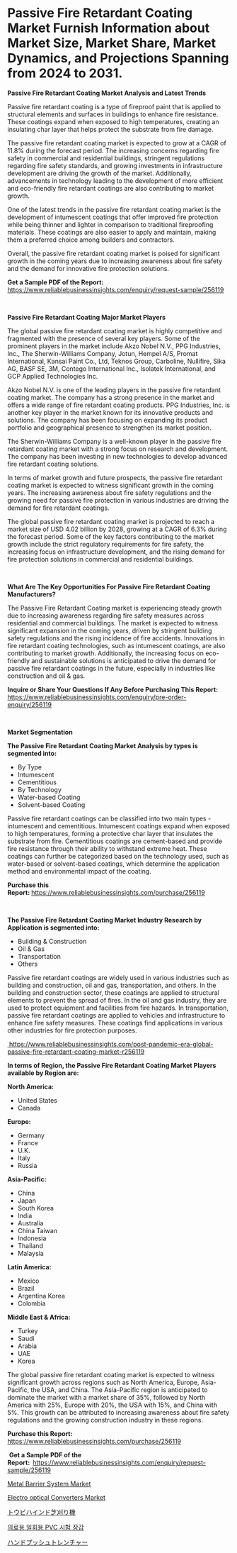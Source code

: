 <p><h1>Passive Fire Retardant Coating Market Furnish Information about Market Size, Market Share, Market Dynamics, and Projections Spanning from 2024 to 2031.</h1></p><p><strong>Passive Fire Retardant Coating Market Analysis and Latest Trends</strong></p>
<p><p>Passive fire retardant coating is a type of fireproof paint that is applied to structural elements and surfaces in buildings to enhance fire resistance. These coatings expand when exposed to high temperatures, creating an insulating char layer that helps protect the substrate from fire damage.</p><p>The passive fire retardant coating market is expected to grow at a CAGR of 11.8% during the forecast period. The increasing concerns regarding fire safety in commercial and residential buildings, stringent regulations regarding fire safety standards, and growing investments in infrastructure development are driving the growth of the market. Additionally, advancements in technology leading to the development of more efficient and eco-friendly fire retardant coatings are also contributing to market growth.</p><p>One of the latest trends in the passive fire retardant coating market is the development of intumescent coatings that offer improved fire protection while being thinner and lighter in comparison to traditional fireproofing materials. These coatings are also easier to apply and maintain, making them a preferred choice among builders and contractors.</p><p>Overall, the passive fire retardant coating market is poised for significant growth in the coming years due to increasing awareness about fire safety and the demand for innovative fire protection solutions.</p></p>
<p><strong>Get a Sample PDF of the Report:&nbsp;</strong> <a href="https://www.reliablebusinessinsights.com/enquiry/request-sample/256119">https://www.reliablebusinessinsights.com/enquiry/request-sample/256119</a></p>
<p>&nbsp;</p>
<p><strong>Passive Fire Retardant Coating Major Market Players</strong></p>
<p><p>The global passive fire retardant coating market is highly competitive and fragmented with the presence of several key players. Some of the prominent players in the market include Akzo Nobel N.V., PPG Industries, Inc., The Sherwin-Williams Company, Jotun, Hempel A/S, Promat International, Kansai Paint Co., Ltd, Teknos Group, Carboline, Nullifire, Sika AG, BASF SE, 3M, Contego International Inc., Isolatek International, and GCP Applied Technologies Inc.</p><p>Akzo Nobel N.V. is one of the leading players in the passive fire retardant coating market. The company has a strong presence in the market and offers a wide range of fire retardant coating products. PPG Industries, Inc. is another key player in the market known for its innovative products and solutions. The company has been focusing on expanding its product portfolio and geographical presence to strengthen its market position.</p><p>The Sherwin-Williams Company is a well-known player in the passive fire retardant coating market with a strong focus on research and development. The company has been investing in new technologies to develop advanced fire retardant coating solutions. </p><p>In terms of market growth and future prospects, the passive fire retardant coating market is expected to witness significant growth in the coming years. The increasing awareness about fire safety regulations and the growing need for passive fire protection in various industries are driving the demand for fire retardant coatings.</p><p>The global passive fire retardant coating market is projected to reach a market size of USD 4.02 billion by 2028, growing at a CAGR of 6.3% during the forecast period. Some of the key factors contributing to the market growth include the strict regulatory requirements for fire safety, the increasing focus on infrastructure development, and the rising demand for fire protection solutions in commercial and residential buildings.</p></p>
<p>&nbsp;</p>
<p><strong>What Are The Key Opportunities For Passive Fire Retardant Coating Manufacturers?</strong></p>
<p><p>The Passive Fire Retardant Coating market is experiencing steady growth due to increasing awareness regarding fire safety measures across residential and commercial buildings. The market is expected to witness significant expansion in the coming years, driven by stringent building safety regulations and the rising incidence of fire accidents. Innovations in fire retardant coating technologies, such as intumescent coatings, are also contributing to market growth. Additionally, the increasing focus on eco-friendly and sustainable solutions is anticipated to drive the demand for passive fire retardant coatings in the future, especially in industries like construction and oil & gas.</p></p>
<p><strong>Inquire or Share Your Questions If Any Before Purchasing This Report:</strong> <a href="https://www.reliablebusinessinsights.com/enquiry/pre-order-enquiry/256119">https://www.reliablebusinessinsights.com/enquiry/pre-order-enquiry/256119</a></p>
<p>&nbsp;</p>
<p><strong>Market Segmentation</strong></p>
<p><strong>The Passive Fire Retardant Coating Market Analysis by types is segmented into:</strong></p>
<p><ul><li>By Type</li><li>Intumescent</li><li>Cementitious</li><li>By Technology</li><li>Water-based Coating</li><li>Solvent-based Coating</li></ul></p>
<p><p>Passive fire retardant coatings can be classified into two main types - intumescent and cementitious. Intumescent coatings expand when exposed to high temperatures, forming a protective char layer that insulates the substrate from fire. Cementitious coatings are cement-based and provide fire resistance through their ability to withstand extreme heat. These coatings can further be categorized based on the technology used, such as water-based or solvent-based coatings, which determine the application method and environmental impact of the coating.</p></p>
<p><strong>Purchase this Report:&nbsp;</strong><a href="https://www.reliablebusinessinsights.com/purchase/256119">https://www.reliablebusinessinsights.com/purchase/256119</a></p>
<p>&nbsp;</p>
<p><strong>The Passive Fire Retardant Coating Market Industry Research by Application is segmented into:</strong></p>
<p><ul><li>Building & Construction</li><li>Oil & Gas</li><li>Transportation</li><li>Others</li></ul></p>
<p><p>Passive fire retardant coatings are widely used in various industries such as building and construction, oil and gas, transportation, and others. In the building and construction sector, these coatings are applied to structural elements to prevent the spread of fires. In the oil and gas industry, they are used to protect equipment and facilities from fire hazards. In transportation, passive fire retardant coatings are applied to vehicles and infrastructure to enhance fire safety measures. These coatings find applications in various other industries for fire protection purposes.</p></p>
<p><a href="https://www.reliablebusinessinsights.com/post-pandemic-era-global-passive-fire-retardant-coating-market-r256119">&nbsp;https://www.reliablebusinessinsights.com/post-pandemic-era-global-passive-fire-retardant-coating-market-r256119</a></p>
<p><strong>In terms of Region, the Passive Fire Retardant Coating Market Players available by Region are:</strong></p>
<p>
    <p> <strong> North America: </strong>
        <ul>
            <li>United States</li>
            <li>Canada</li>
        </ul>
        </p> 
    <p> <strong> Europe: </strong>
        <ul>
            <li>Germany</li>
            <li>France</li>
            <li>U.K.</li>
            <li>Italy</li>
            <li>Russia</li>
        </ul>
        </p> 
    <p> <strong> Asia-Pacific: </strong>
        <ul>
            <li>China</li>
            <li>Japan</li>
            <li>South Korea</li>
            <li>India</li>
            <li>Australia</li>
            <li>China Taiwan</li>
            <li>Indonesia</li>
            <li>Thailand</li>
            <li>Malaysia</li>
        </ul>
        </p> 
    <p> <strong> Latin America: </strong>
        <ul>
            <li>Mexico</li>
            <li>Brazil</li>
            <li>Argentina Korea</li>
            <li>Colombia</li>
        </ul>
        </p> 
    <p> <strong> Middle East & Africa: </strong>
        <ul>
            <li>Turkey</li>
            <li>Saudi</li>
            <li>Arabia</li>
            <li>UAE</li>
            <li>Korea</li>
        </ul>
    </p>
    </p>
<p><p>The global passive fire retardant coating market is expected to witness significant growth across regions such as North America, Europe, Asia-Pacific, the USA, and China. The Asia-Pacific region is anticipated to dominate the market with a market share of 35%, followed by North America with 25%, Europe with 20%, the USA with 15%, and China with 5%. This growth can be attributed to increasing awareness about fire safety regulations and the growing construction industry in these regions.</p></p>
<p><strong>Purchase this Report: </strong><a href="https://www.reliablebusinessinsights.com/purchase/256119">https://www.reliablebusinessinsights.com/purchase/256119</a></p>
<p>&nbsp;<strong>Get a Sample PDF of the Report:&nbsp;&nbsp;</strong><a href="https://www.reliablebusinessinsights.com/enquiry/request-sample/256119">https://www.reliablebusinessinsights.com/enquiry/request-sample/256119</a></p>
<p><strong></strong></p>
<p><p><a href="https://github.com/wusalecollins540tpqoz/Market-Research-Report-List-2/blob/main/metal-barrier-system-market.md">Metal Barrier System Market</a></p><p><a href="https://github.com/pjcfca/Market-Research-Report-List-3/blob/main/electro-optical-converters-market.md">Electro optical Converters Market</a></p><p><a href="https://github.com/hardee896/Market-Research-Report-List-1/blob/main/4109948118838.md">トウビハインド芝刈り機</a></p><p><a href="https://github.com/RickyMetzDVM/Market-Research-Report-List-1/blob/main/8361799126262.md">의료용 일회용 PVC 시험 장갑</a></p><p><a href="https://github.com/Andrewones2023/Market-Research-Report-List-1/blob/main/3102437118839.md">ハンドプッシュトレンチャー</a></p></p>